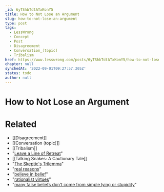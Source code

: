 ```yaml
---
_id: 6yTShbTdtATxKonY5
title: How to Not Lose an Argument
slug: how-to-not-lose-an-argument
type: post
tags:
  - LessWrong
  - Concept
  - Post
  - Disagreement
  - Conversation_(topic)
  - Tribalism
href: https://www.lesswrong.com/posts/6yTShbTdtATxKonY5/how-to-not-lose-an-argument
chapter: null
synchedAt: '2022-09-01T09:27:57.305Z'
status: todo
author: null
---
```


# How to Not Lose an Argument


# Related

- [[Disagreement]]
- [[Conversation (topic)]]
- [[Tribalism]]
- "[Leave a Line of Retreat](http://www.overcomingbias.com/2008/02/leave-retreat.html)"
- [[Talking Snakes: A Cautionary Tale]]
- "[The Skeptic's Trilemma](/lw/2p/the_skeptics_trilemma/)"
- "[real reasons](http://www.overcomingbias.com/2008/10/traditional-cap.html)"
- "[believe in belief](/lw/r/no_really_ive_deceived_myself/)"
- "[rationalist virtues](http://yudkowsky.net/rational/virtues)"
- "[many false beliefs don't come from simple lying or stupidity](/lw/2p/the_skeptics_trilemma/)"